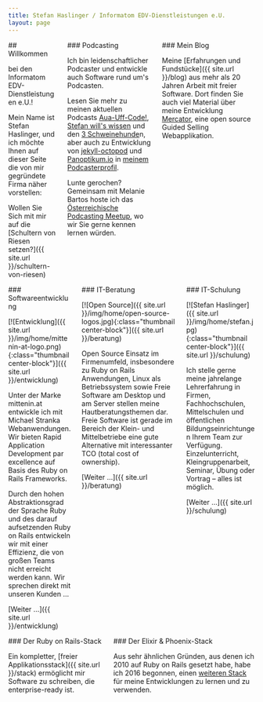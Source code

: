 ```yaml
---
title: Stefan Haslinger / Informatom EDV-Dienstleistungen e.U.
layout: page
---
```


<div class="columns">
  <div class="column boxed" markdown="1">
## Willkommen

bei den Informatom EDV-Dienstleistungen e.U.!

Mein Name ist Stefan Haslinger, und ich möchte Ihnen auf dieser Seite die von mir gegründete Firma
näher vorstellen:

Wollen Sie Sich mit mir auf die [Schultern von Riesen setzen?]({{ site.url }}/schultern-von-riesen)
  </div>

  <div class="column boxed" markdown="1">
### Podcasting

Ich bin leidenschaftlicher Podcaster und entwickle auch Software rund um's Podcasten.

Lesen Sie mehr zu meinen aktuellen Podcasts [Aua-Uff-Code!](https://aua-uff-co.de/),
[Stefan will's wissen](https://podcast.stefan-haslinger.at/) und den
[3 Schweinehunde](https://3-schweinehun.de/)n, aber auch zu Entwicklung von [jekyll-octopod](https://jekyll-octopod.github.io/) und
[Panoptikum.io](https://panoptikum.io/) in [meinem Podcasterprofil](https://panoptikum.io/informatom).

Lunte gerochen? Gemeinsam mit Melanie Bartos hoste ich das
[Österreichische Podcasting Meetup](https://www.podcasterei.at/), wo wir Sie gerne kennen lernen
würden.
  </div>

  <div class="column boxed" markdown="1">
### Mein Blog

Meine [Erfahrungen und Fundstücke]({{ site.url }}/blog) aus mehr als 20 Jahren Arbeit mit freier Software.
Dort finden Sie auch viel Material über meine Entwicklung
[Mercator](https://github.com/informatom/mercator), eine open source Guided Selling Webapplikation.
  </div>
</div>

<div class="columns">
  <div class="column boxed" markdown="1">
### Softwareentwicklung

[![Entwicklung]({{ site.url }}/img/home/mittenin-at-logo.png){:class="thumbnail center-block"}]({{ site.url }}/entwicklung)

Unter der Marke mittenin.at entwickle ich mit Michael Stranka Webanwendungen. Wir bieten Rapid
Application Development par excellence auf Basis des Ruby on Rails Frameworks.

Durch den hohen Abstraktionsgrad der Sprache Ruby und des darauf aufsetzenden Ruby on Rails
entwickeln wir mit einer Effizienz, die von großen Teams nicht erreicht werden kann. Wir sprechen
direkt mit unseren Kunden …

[Weiter …]({{ site.url }}/entwicklung)
</div>

  <div class="column boxed" markdown="1">
### IT-Beratung

[![Open Source]({{ site.url }}/img/home/open-source-logos.jpg){:class="thumbnail center-block"}]({{ site.url }}/beratung)

Open Source Einsatz im Firmenumfeld, insbesondere zu Ruby on Rails Anwendungen, Linux als
Betriebssystem sowie Freie Software am Desktop und am Server stellen meine Hautberatungsthemen dar.
Freie Software ist gerade im Bereich der Klein- und Mittelbetriebe eine gute Alternative mit
interessanter TCO (total cost of ownership).

[Weiter …]({{ site.url }}/beratung)
  </div>

  <div class="column boxed" markdown="1">
### IT-Schulung

[![Stefan Haslinger]({{ site.url }}/img/home/stefan.jpg){:class="thumbnail center-block"}]({{ site.url }}/schulung)

Ich stelle gerne meine jahrelange Lehrerfahrung in Firmen, Fachhochschulen, Mittelschulen und
öffentlichen Bildungseinrichtungen Ihrem Team zur Verfügung.
Einzelunterricht, Kleingruppenarbeit, Seminar, Übung oder Vortrag – alles ist möglich.

[Weiter …]({{ site.url }}/schulung)
  </div>
</div>

<div class="columns">
  <div class="column boxed" markdown="1">
### Der Ruby on Rails-Stack

Ein kompletter, [freier Applikationsstack]({{ site.url }}/stack) ermöglicht mir Software zu schreiben,
die enterprise-ready ist.
  </div>

<div class="column boxed" markdown="1">
### Der Elixir & Phoenix-Stack

Aus sehr ähnlichen Gründen, aus denen ich 2010 auf Ruby on Rails gesetzt habe, habe ich 2016 begonnen, einen
[weiteren Stack](/elixir) für meine Entwicklungen zu lernen und zu verwenden.
  </div>
</div>
